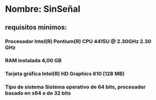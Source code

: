 # Nombre: SinSeñal
## requisitos minimos:

### Procesador	Intel(R) Pentium(R) CPU 4415U @ 2.30GHz   2.30 GHz
### RAM instalada	4,00 GB 
### Tarjeta gráfica	Intel(R) HD Graphics 610 (128 MB)
### Tipo de sistema	Sistema operativo de 64 bits, procesador basado en x64 o de 32 bits

